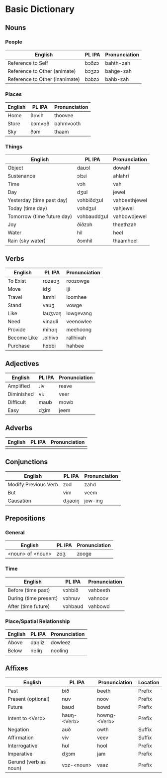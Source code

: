 # Basic Dictionary
## Nouns
### People
| English | PL IPA | Pronunciation |
| --- | --- | --- |
| Reference to Self | bɔðzɔ | bahth-zah |
| Reference to Other (animate) | bɔʒzɔ | bahge-zah |
| Reference to Other (inanimate) | bɔbzɔ | bahb-zah |

### Places
| English | PL IPA | Pronunciation |
| --- | --- | --- |
| Home | ðʊvih | thoovee |
| Store | bɔmvʊð | bahmvooth |
| Sky | ðɔm | thaam |

### Things
| English | PL IPA | Pronunciation |
| --- | --- | --- |
| Object | daʊɔl | dowahl |
| Sustenance | ɔlɔɹi | ahlahri |
| Time | vɔh | vah |
| Day | dʒʊl  | jewel |
| Yesterday (time past day) | vɔhbiðdʒʊl | vahbeethjewel |
| Today (time day) | vɔhdʒʊl | vahjewel |
| Tomorrow (time future day) | vɔhbaʊddʒʊl | vahbowdjewel |
| Joy | ðiðzɔh | theethzah |
| Water | hil | heel |
| Rain (sky water) | ðɔmhil | thaamheel |


## Verbs
| English | PL IPA | Pronunciation |
| --- | --- | --- |
| To Exist | rʊzaʊʒ | roozowge |
| Move | idʒi | iji |
| Travel | lʊmhi | loomhee |
| Stand | vaʊʒ | vowge |
| Like | laʊʒvɔŋ | lowgevang |
| Need | vinaʊli | veenowlee |
| Provide | mihʊŋ | meehoong |
| Become Like | ɹɔlhivɔ | rallhivah |
| Purchase | hɔbbi | hahbee |


## Adjectives
| English | PL IPA | Pronunciation |
| --- | --- | --- |
| Amplified | ɹiv | reave |
| Diminished | viɹ | veer |
| Difficult | maʊb | mowb |
| Easy | dʒim | jeem |


## Adverbs
| English | PL IPA | Pronunciation |
| --- | --- | --- |
|  |  |  |


## Conjunctions
| English | PL IPA | Pronunciation |
| --- | --- | --- |
| Modify Previous Verb | zɔd | zahd |
| But | vim | veem |
| Causation | dʒaʊiŋ | jow-ing |


## Prepositions
### General 
| English | PL IPA | Pronunciation |
| --- | --- | --- |
| \<noun> of \<noun> | zʊʒ | zooge |
### Time
| English | PL IPA | Pronunciation |
| --- | --- | --- |
| Before (time past) | vɔhbið | vahbeeth |
| During (time present) | vɔhnʊv | vahnoov |
| After (time future) | vɔhbaʊd | vahbowd |
### Place/Spatial Relationship
| English | PL IPA | Pronunciation |
| --- | --- | --- |
| Above | daʊliz | dowleez |
| Below | nʊliŋ | nooling |


## Affixes
| English | PL IPA | Pronunciation | Location |
| --- | --- | --- | --- |
| Past | bið | beeth | Prefix |
| Present (optional) | nʊv | noov | Prefix |
| Future | baʊd | bowd | Prefix |
| Intent to \<Verb> | haʊŋ-\<Verb> | howng-\<Verb> | Prefix |
| Negation | aʊð | owth | Suffix |
| Affirmation | viv | veev | Suffix |
| Interrogative | hʊl | hool | Prefix |
| Imperative | dʒɔm | jam | Prefix |
| Gerund (verb as noun) | vɔz-\<noun> | vaaz | Prefix |
